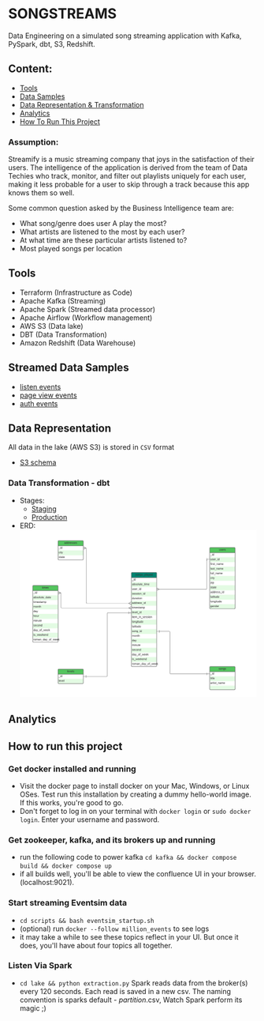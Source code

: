 # SONGSTREAMS
Data Engineering on a simulated song streaming application with Kafka, PySpark, dbt, S3, Redshift.

## Content:
- [Tools](#tools)
- [Data Samples](#streamed-data-samples)
- [Data Representation & Transformation](#data-representation)
- [Analytics](#analytics)
- [How To Run This Project](#how-to-run-this-project)

### Assumption: 
Streamify is a music streaming company that joys in the satisfaction of their users. The intelligence of the application is derived from the team of Data Techies who track, monitor, and filter out playlists uniquely for each user, making it less probable for a user to skip through a track because this app knows them so well.

Some common question asked by the Business Intelligence team are:
- What song/genre does user A play the most? <br>
- What artists are listened to the most by each user? <br>
- At what time are these particular artists listened to? <br>
- Most played songs per location <br>

## Tools
- Terraform (Infrastructure as Code)
- Apache Kafka (Streaming)
- Apache Spark (Streamed data processor)
- Apache Airflow (Workflow management)
- AWS S3 (Data lake)
- DBT (Data Transformation)
- Amazon Redshift (Data Warehouse)


## Streamed Data Samples
- [listen events](/kafka/README.md###listen_events)
- [page view events](kafka/README.md###page_view_events)
- [auth events](/kafka/README.md###auth_events)


## Data Representation
All data in the lake (AWS S3) is stored in `CSV` format
- [S3 schema](/lake/README.md#schema)

### Data Transformation - dbt
- Stages:
    - [Staging](/dbt/models/staging/schema.yml)
    - [Production](/dbt/models/production)
- ERD:
![ERD](/images/songstreams%20(1).jpeg)

## Analytics





## How to run this project

### Get docker installed and running
- Visit the docker page to install docker on your Mac, Windows, or Linux OSes. Test run this installation by creating a dummy hello-world image. If this works, you're good to go.
- Don't forget to log in on your terminal with `docker login` or `sudo docker login`. Enter your username and password.

### Get zookeeper, kafka, and its brokers up and running
- run the following code to power kafka `cd kafka && docker compose build && docker compose up`
- if all builds well, you'll be able to view the confluence UI in your browser. (localhost:9021).

### Start streaming Eventsim data
- `cd scripts && bash eventsim_startup.sh`
- (optional) run `docker --follow million_events` to see logs
- it may take a while to see these topics reflect in your UI. But once it does, you'll have about four topics all together.

### Listen Via Spark
- `cd lake && python extraction.py`
Spark reads data from the broker(s) every 120 seconds.
Each read is saved in a new csv.
The naming convention is sparks default - _partition_.csv,
Watch Spark perform its magic ;)
